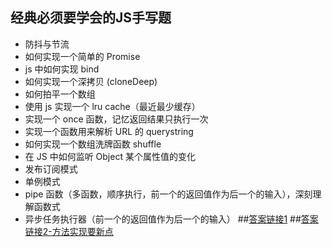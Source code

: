 ## 经典必须要学会的JS手写题
* 防抖与节流
* 如何实现一个简单的 Promise
* js 中如何实现 bind
* 如何实现一个深拷贝 (cloneDeep)
* 如何拍平一个数组
* 使用 js 实现一个 lru cache（最近最少缓存）
* 实现一个 once 函数，记忆返回结果只执行一次
* 实现一个函数用来解析 URL 的 querystring
* 如何实现一个数组洗牌函数 shuffle
* 在 JS 中如何监听 Object 某个属性值的变化
* 发布订阅模式
* 单例模式
* pipe 函数（多函数，顺序执行，前一个的返回值作为后一个的输入），深刻理解函数式
* 异步任务执行器（前一个的返回值作为后一个的输入）
##[答案链接1](https://q.shanyue.tech/fe/code/3.html)
##[答案链接2-方法实现要新点](https://juejin.cn/post/6844903856489365518#heading-25)
